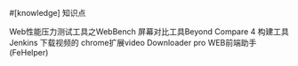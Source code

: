 #[knowledge] 知识点

Web性能压力测试工具之WebBench
屏幕对比工具Beyond Compare 4
构建工具Jenkins
下载视频的 chrome扩展video Downloader pro
WEB前端助手(FeHelper)


